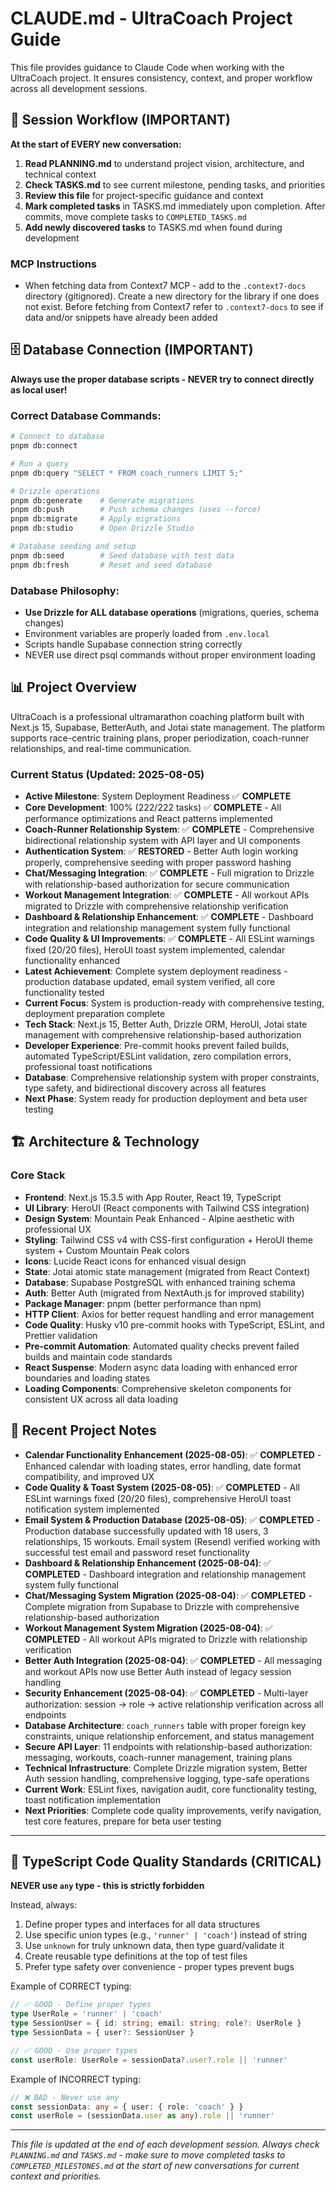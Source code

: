 # CLAUDE.md - UltraCoach Project Guide

This file provides guidance to Claude Code when working with the UltraCoach project. It ensures consistency, context, and proper workflow across all development sessions.

## 🔄 Session Workflow (IMPORTANT)

**At the start of EVERY new conversation:**

1. **Read PLANNING.md** to understand project vision, architecture, and technical context
2. **Check TASKS.md** to see current milestone, pending tasks, and priorities
3. **Review this file** for project-specific guidance and context
4. **Mark completed tasks** in TASKS.md immediately upon completion. After commits, move complete tasks to `COMPLETED_TASKS.md`
5. **Add newly discovered tasks** to TASKS.md when found during development

### MCP Instructions

- When fetching data from Context7 MCP - add to the `.context7-docs` directory (gitignored). Create a new directory for the library if one does not exist. Before fetching from Context7 refer to `.context7-docs` to see if data and/or snippets have already been added

## 🗄️ Database Connection (IMPORTANT)

**Always use the proper database scripts - NEVER try to connect directly as local user!**

### Correct Database Commands:

```bash
# Connect to database
pnpm db:connect

# Run a query
pnpm db:query "SELECT * FROM coach_runners LIMIT 5;"

# Drizzle operations
pnpm db:generate    # Generate migrations
pnpm db:push        # Push schema changes (uses --force)
pnpm db:migrate     # Apply migrations
pnpm db:studio      # Open Drizzle Studio

# Database seeding and setup
pnpm db:seed        # Seed database with test data
pnpm db:fresh       # Reset and seed database
```

### Database Philosophy:

- **Use Drizzle for ALL database operations** (migrations, queries, schema changes)
- Environment variables are properly loaded from `.env.local`
- Scripts handle Supabase connection string correctly
- NEVER use direct psql commands without proper environment loading

## 📊 Project Overview

UltraCoach is a professional ultramarathon coaching platform built with Next.js 15, Supabase, BetterAuth, and Jotai state management. The platform supports race-centric training plans, proper periodization, coach-runner relationships, and real-time communication.

### Current Status (Updated: 2025-08-05)

- **Active Milestone**: System Deployment Readiness ✅ **COMPLETE**
- **Core Development**: 100% (222/222 tasks) ✅ **COMPLETE** - All performance optimizations and React patterns implemented
- **Coach-Runner Relationship System**: ✅ **COMPLETE** - Comprehensive bidirectional relationship system with API layer and UI components
- **Authentication System**: ✅ **RESTORED** - Better Auth login working properly, comprehensive seeding with proper password hashing
- **Chat/Messaging Integration**: ✅ **COMPLETE** - Full migration to Drizzle with relationship-based authorization for secure communication
- **Workout Management Integration**: ✅ **COMPLETE** - All workout APIs migrated to Drizzle with comprehensive relationship verification
- **Dashboard & Relationship Enhancement**: ✅ **COMPLETE** - Dashboard integration and relationship management system fully functional
- **Code Quality & UI Improvements**: ✅ **COMPLETE** - All ESLint warnings fixed (20/20 files), HeroUI toast system implemented, calendar functionality enhanced
- **Latest Achievement**: Complete system deployment readiness - production database updated, email system verified, all core functionality tested
- **Current Focus**: System is production-ready with comprehensive testing, deployment preparation complete
- **Tech Stack**: Next.js 15, Better Auth, Drizzle ORM, HeroUI, Jotai state management with comprehensive relationship-based authorization
- **Developer Experience**: Pre-commit hooks prevent failed builds, automated TypeScript/ESLint validation, zero compilation errors, professional toast notifications
- **Database**: Comprehensive relationship system with proper constraints, type safety, and bidirectional discovery across all features
- **Next Phase**: System ready for production deployment and beta user testing

## 🏗️ Architecture & Technology

### Core Stack

- **Frontend**: Next.js 15.3.5 with App Router, React 19, TypeScript
- **UI Library**: HeroUI (React components with Tailwind CSS integration)
- **Design System**: Mountain Peak Enhanced - Alpine aesthetic with professional UX
- **Styling**: Tailwind CSS v4 with CSS-first configuration + HeroUI theme system + Custom Mountain Peak colors
- **Icons**: Lucide React icons for enhanced visual design
- **State**: Jotai atomic state management (migrated from React Context)
- **Database**: Supabase PostgreSQL with enhanced training schema
- **Auth**: Better Auth (migrated from NextAuth.js for improved stability)
- **Package Manager**: pnpm (better performance than npm)
- **HTTP Client**: Axios for better request handling and error management
- **Code Quality**: Husky v10 pre-commit hooks with TypeScript, ESLint, and Prettier validation
- **Pre-commit Automation**: Automated quality checks prevent failed builds and maintain code standards
- **React Suspense**: Modern async data loading with enhanced error boundaries and loading states
- **Loading Components**: Comprehensive skeleton components for consistent UX across all data loading

## 📝 Recent Project Notes

- **Calendar Functionality Enhancement (2025-08-05)**: ✅ **COMPLETED** - Enhanced calendar with loading states, error handling, date format compatibility, and improved UX
- **Code Quality & Toast System (2025-08-05)**: ✅ **COMPLETED** - All ESLint warnings fixed (20/20 files), comprehensive HeroUI toast notification system implemented
- **Email System & Production Database (2025-08-05)**: ✅ **COMPLETED** - Production database successfully updated with 18 users, 3 relationships, 15 workouts. Email system (Resend) verified working with successful test email and password reset functionality
- **Dashboard & Relationship Enhancement (2025-08-04)**: ✅ **COMPLETED** - Dashboard integration and relationship management system fully functional
- **Chat/Messaging System Migration (2025-08-04)**: ✅ **COMPLETED** - Complete migration from Supabase to Drizzle with comprehensive relationship-based authorization
- **Workout Management System Migration (2025-08-04)**: ✅ **COMPLETED** - All workout APIs migrated to Drizzle with relationship verification
- **Better Auth Integration (2025-08-04)**: ✅ **COMPLETED** - All messaging and workout APIs now use Better Auth instead of legacy session handling
- **Security Enhancement (2025-08-04)**: ✅ **COMPLETED** - Multi-layer authorization: session → role → active relationship verification across all endpoints
- **Database Architecture**: `coach_runners` table with proper foreign key constraints, unique relationship enforcement, and status management
- **Secure API Layer**: 11 endpoints with relationship-based authorization: messaging, workouts, coach-runner management, training plans
- **Technical Infrastructure**: Complete Drizzle migration system, Better Auth session handling, comprehensive logging, type-safe operations
- **Current Work**: ESLint fixes, navigation audit, core functionality testing, toast notification implementation
- **Next Priorities**: Complete code quality improvements, verify navigation, test core features, prepare for beta user testing

---

## 🚨 TypeScript Code Quality Standards (CRITICAL)

**NEVER use `any` type - this is strictly forbidden**

Instead, always:

1. Define proper types and interfaces for all data structures
2. Use specific union types (e.g., `'runner' | 'coach'`) instead of string
3. Use `unknown` for truly unknown data, then type guard/validate it
4. Create reusable type definitions at the top of test files
5. Prefer type safety over convenience - proper types prevent bugs

Example of CORRECT typing:

```typescript
// ✅ GOOD - Define proper types
type UserRole = 'runner' | 'coach'
type SessionUser = { id: string; email: string; role?: UserRole }
type SessionData = { user?: SessionUser }

// ✅ GOOD - Use proper types
const userRole: UserRole = sessionData?.user?.role || 'runner'
```

Example of INCORRECT typing:

```typescript
// ❌ BAD - Never use any
const sessionData: any = { user: { role: 'coach' } }
const userRole = (sessionData.user as any).role || 'runner'
```

---

_This file is updated at the end of each development session. Always check `PLANNING.md` and `TASKS.md` - make sure to move completed tasks to `COMPLETED_MILESTONES.md` at the start of new conversations for current context and priorities._
